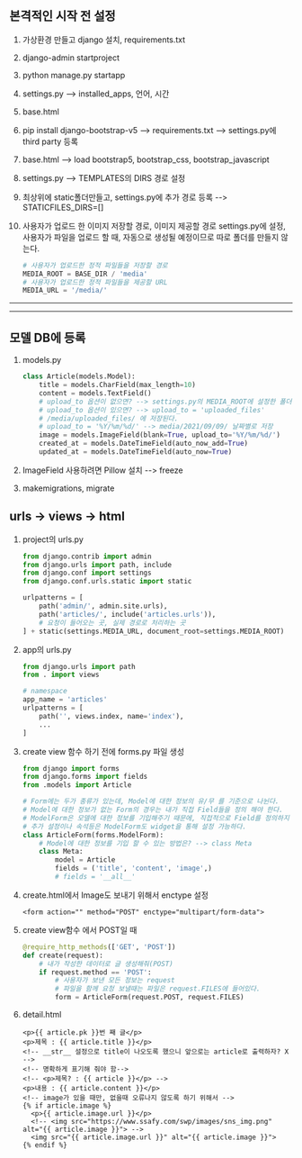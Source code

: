 ## 본격적인 시작 전 설정

1. 가상환경 만들고 django 설치, requirements.txt
2. django-admin startproject
3. python manage.py startapp
4. settings.py --> installed_apps, 언어, 시간
5. base.html
6. pip install django-bootstrap-v5 --> requirements.txt --> settings.py에 third party 등록

7. base.html --> load bootstrap5, bootstrap_css, bootstrap_javascript

8. settings.py --> TEMPLATES의 DIRS 경로 설정

9. 최상위에 static폴더만들고, settings.py에 추가 경로 등록 --> STATICFILES_DIRS=[]

10. 사용자가 업로드 한 이미지 저장할 경로, 이미지 제공할 경로  settings.py에 설정, 사용자가 파일을 업로드 할 때, 자동으로 생성될 예정이므로 따로 폴더를 만들지 않는다.

    ```python
    # 사용자가 업로드한 정적 파일들을 저장할 경로
    MEDIA_ROOT = BASE_DIR / 'media'
    # 사용자가 업로드한 정적 파일들을 제공할 URL
    MEDIA_URL = '/media/'
    ```

---

---

## 모델 DB에 등록

1. models.py

   ```python
   class Article(models.Model):
       title = models.CharField(max_length=10)
       content = models.TextField()
       # upload_to 옵션이 없으면? --> settings.py의 MEDIA_ROOT에 설정한 폴더에 저장된다.
       # upload_to 옵션이 있으면? --> upload_to = 'uploaded_files'
       # /media/uploaded_files/ 에 저장된다.
       # upload_to = '%Y/%m/%d/' --> media/2021/09/09/ 날짜별로 저장
       image = models.ImageField(blank=True, upload_to='%Y/%m/%d/')
       created_at = models.DateTimeField(auto_now_add=True)
       updated_at = models.DateTimeField(auto_now=True)
   ```

2. ImageField 사용하려면 Pillow 설치 --> freeze

3. makemigrations, migrate

## urls -> views -> html

1. project의 urls.py

   ```python
   from django.contrib import admin
   from django.urls import path, include
   from django.conf import settings
   from django.conf.urls.static import static
   
   urlpatterns = [
       path('admin/', admin.site.urls),
       path('articles/', include('articles.urls')),
       # 요청이 들어오는 곳, 실제 경로로 처리하는 곳
   ] + static(settings.MEDIA_URL, document_root=settings.MEDIA_ROOT)
   ```

2. app의 urls.py

   ```python
   from django.urls import path
   from . import views
   
   # namespace
   app_name = 'articles'
   urlpatterns = [
       path('', views.index, name='index'),
       ...
   ]
   ```

3. create view 함수 하기 전에 forms.py 파일 생성

   ```python
   from django import forms
   from django.forms import fields
   from .models import Article
   
   # Form에는 두가 종류가 있는데, Model에 대한 정보의 유/무 를 기준으로 나뉜다.
   # Model에 대한 정보가 없는 Form의 경우는 내가 직접 Field들을 정의 해야 한다.
   # ModelForm은 모델에 대한 정보를 기입해주기 때문에, 직접적으로 Field를 정의하지 않아도 된다.
   # 추가 설정이나 속석등은 ModelForm도 widget을 통해 설정 가능하다.
   class ArticleForm(forms.ModelForm):
       # Model에 대한 정보를 기입 할 수 있는 방법은? --> class Meta
       class Meta:
           model = Article
           fields = ('title', 'content', 'image',)
           # fields = '__all__'
   ```

4. create.html에서 Image도 보내기 위해서 enctype 설정

   ```django
   <form action="" method="POST" enctype="multipart/form-data">
   ```

5. create view함수 에서 POST일 때

   ```python
   @require_http_methods(['GET', 'POST'])
   def create(request):
       # 내가 작성한 데이터로 글 생성해줘(POST)
       if request.method == 'POST':
           # 사용자가 보낸 모든 정보는 request
           # 파일을 함께 요청 보낼때는 파일은 request.FILES에 들어있다.
           form = ArticleForm(request.POST, request.FILES)
   ```

6. detail.html

   ```django
   <p>{{ article.pk }}번 째 글</p>
   <p>제목 : {{ article.title }}</p>
   <!-- __str__ 설정으로 title이 나오도록 했으니 앞으로는 article로 출력하자? X -->
   <!-- 명확하게 표기해 줘야 함-->
   <!-- <p>제목? : {{ article }}</p> -->
   <p>내용 : {{ article.content }}</p>
   <!-- image가 있을 때만, 없을때 오류나지 않도록 하기 위해서 -->
   {% if article.image %}
     <p>{{ article.image.url }}</p>
     <!-- <img src="https://www.ssafy.com/swp/images/sns_img.png" alt="{{ article.image }}"> -->
     <img src="{{ article.image.url }}" alt="{{ article.image }}">
   {% endif %}
   ```

   

